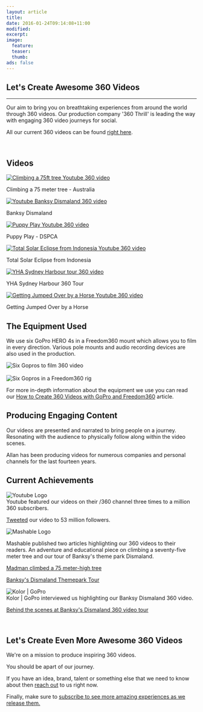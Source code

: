 ```yaml
---
layout: article
title:
date: 2016-01-24T09:14:08+11:00
modified:
excerpt:
image:
  feature:
  teaser:
  thumb:
ads: false
---
```


## Let's Create Awesome 360 Videos

<hr>

Our aim to bring you on breathtaking experiences from around the world through 360 videos. Our production company '360 Thrill' is leading the way with engaging 360 video journeys for social.

All our current 360 videos can be found [right here](https://www.youtube.com/channel/UCD-lebCcXn03aQRaq95AXEw/videos).

<br>

## Videos


<div class="img-container">
<div class="split-containers">
<a href="https://twitter.com/youtube/status/676929760388374529" target="_blank">
<img src="https://www.youtube.com/watch?v=GNwm-5e0YQs" alt="Climbing a 75ft tree Youtube 360 video"></a>
<p>Climbing a 75 meter tree - Australia</p>
</div>
<div class="split-containers">
 <a href="https://www.youtube.com/watch?v=UIIKPdV0HMA" target="_blank">
   <img src="https://c2.staticflickr.com/8/7272/27502506960_71342eec8e_n.jpg " alt="Youtube Banksy Dismaland 360 video"></a>
 <p>Banksy Dismaland</p>
</div>
</div>

<div class="img-container">
<div class="split-containers">
<a href="https://www.youtube.com/watch?v=fbTxuYhm_jk" target="_blank">
<img src="https://c2.staticflickr.com/8/7246/27168881874_7e920b3a99_n.jpg" alt="Puppy Play Youtube 360 video"></a>
<p>Puppy Play - DSPCA</p>
</div>
<div class="split-containers">
<a href="https://www.youtube.com/watch?v=xAuVs9_o9RY" target="_blank">
<img src="https://c2.staticflickr.com/8/7414/27168829244_ed4e5ed178_n.jpg" alt="Total Solar Eclipse from Indonesia Youtube 360 video"></a>
<p>Total Solar Eclipse from Indonesia </p>
</div>
</div>

<div class="img-container">
<div class="split-containers">
<a href="https://www.facebook.com/YHAhostels/videos/vb.7262018642/10154331357868643/?type=2&theater" target="_blank">
<img src="https://c2.staticflickr.com/8/7511/27168827824_1589e971d5_n.jpg" alt="YHA Sydney Harbour tour 360 video"></a>
<p>YHA Sydney Harbour 360 Tour</p>
</div>
<div class="split-containers">
<a href="https://www.youtube.com/watch?v=BXBsYm-dnYU" target="_blank">
<img src="https://c2.staticflickr.com/8/7309/27502506740_ee68e5be93_n.jpg" alt="Getting Jumped Over by a Horse Youtube 360 video"></a>
<p>Getting Jumped Over by a Horse</p>
</div>
</div>

## The Equipment Used

We use six GoPro HERO 4s in a Freedom360 mount which allows you to film in every direction.
Various pole mounts and audio recording devices are also used in the production.

<img src="https://c2.staticflickr.com/2/1537/25658564040_840518ac4e_c.jpg" alt="Six Gopros to film 360 video">
<br>
<br>
<img src="https://c2.staticflickr.com/2/1666/25148007673_1e8171a675_c.jpg" alt="Six Gopros in a Freedom360 rig">

For more in-depth information about the equipment we use you can read our <a href="www.360thrill.com/blog/2015/08/23/how-to-create-360-degree-videos-freedom360-gopro-camera-rig/" target="_blank">How to Create 360 Videos with GoPro and Freedom360</a> article.

## Producing Engaging Content

Our videos are presented and narrated to bring people on a journey. Resonating with the audience to physically follow along
within the video scenes.

Allan has been producing videos for numerous companies and personal channels for the last fourteen years.


## Current Achievements

<section>
  <aside><img src="https://c2.staticflickr.com/8/7335/27529798910_a6cf6e9b39_o.png" alt="Youtube Logo"></aside>
  <article>
  Youtube featured our videos on their /360 channel three times to a million 360 subscribers.
  <p><a href="https://twitter.com/youtube/status/676929760388374529" target="_blank">Tweeted</a> our video to 53 million followers.</p>
  </article>
</section>

<section>
  <aside><img src="https://c2.staticflickr.com/8/7395/27732652421_85fe17a9b2_m.jpg" alt="Mashable Logo"></aside>
  <article>

  Mashable published two articles highlighting our 360 videos to their readers. An adventure and educational piece on climbing a seventy-five meter tree and our tour of Banksy's theme park Dismaland.
  <p><a href="http://mashable.com/2015/12/14/tree-climbing-360-video/?utm_cid=mash-com-Tw-main-link#4GFjNNoWpmq6" target="_blank">Madman climbed a 75 meter-high tree</a></p>
  <p><a href="http://mashable.com/2015/09/24/dismaland-360-video-tour/" target="_blank">Banksy's Dismaland Themepark Tour</a></p>
  </article>
</section>

<section>
  <aside><img src="https://c2.staticflickr.com/8/7526/27773482936_60dd65e29f_n.jpg" alt="Kolor | GoPro"></aside>
  <article>
  Kolor | GoPro interviewed us highlighting our Banksy Dismaland 360 video.
  <p><a href="http://www.kolor.com/2015/11/13/banksys-dismaland-theme-park-in-360o/" target="_blank">Behind the scenes at Banksy's Dismaland 360 video tour</a></p></article>
</section>


<br>

## Let's Create Even More Awesome 360 Videos

We're on a mission to produce inspiring 360 videos.

You should be apart of our journey.

If you have an idea, brand, talent or something else that we need to know about then <a href="mailto:allan@daxon.co?subject=Amazing 360 video idea">reach out</a> to us right now.

Finally, make sure to <a href="https://www.youtube.com/channel/UCD-lebCcXn03aQRaq95AXEw?sub_confirmation=1" target="_blank">subscribe to see more amazing experiences as we release them.</a>
